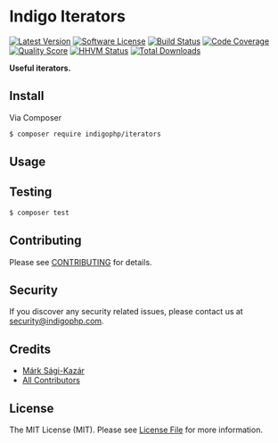 # Indigo Iterators

[![Latest Version](https://img.shields.io/github/release/indigophp/iterators.svg?style=flat-square)](https://github.com/indigophp/iterators/releases)
[![Software License](https://img.shields.io/badge/license-MIT-brightgreen.svg?style=flat-square)](LICENSE)
[![Build Status](https://img.shields.io/travis/indigophp/iterators.svg?style=flat-square)](https://travis-ci.org/indigophp/iterators)
[![Code Coverage](https://img.shields.io/scrutinizer/coverage/g/indigophp/iterators.svg?style=flat-square)](https://scrutinizer-ci.com/g/indigophp/iterators)
[![Quality Score](https://img.shields.io/scrutinizer/g/indigophp/iterators.svg?style=flat-square)](https://scrutinizer-ci.com/g/indigophp/iterators)
[![HHVM Status](https://img.shields.io/hhvm/indigophp/iterators.svg?style=flat-square)](http://hhvm.h4cc.de/package/indigophp/iterators)
[![Total Downloads](https://img.shields.io/packagist/dt/indigophp/iterators.svg?style=flat-square)](https://packagist.org/packages/indigophp/iterators)

**Useful iterators.**


## Install

Via Composer

``` bash
$ composer require indigophp/iterators
```


## Usage


## Testing

``` bash
$ composer test
```


## Contributing

Please see [CONTRIBUTING](CONTRIBUTING.md) for details.


## Security

If you discover any security related issues, please contact us at [security@indigophp.com](mailto:security@indigophp.com).


## Credits

- [Márk Sági-Kazár](https://github.com/sagikazarmark)
- [All Contributors](https://github.com/indigophp/iterators/contributors)


## License

The MIT License (MIT). Please see [License File](LICENSE) for more information.
